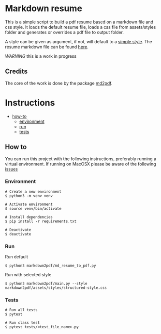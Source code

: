 # Markdown resume

This is a simple script to build a pdf resume based on a markdown file and css style.
It loads the default resume file, loads a css file from assets/styles folder and generates or overrides a pdf file to
output folder.

A style can be given as argument, if not, will default to a [simple style](markdown2pdf/assets/styles/simple-style.css).
The resume markdown file can be found [here](markdown2pdf/assets/resume.md).

*WARNING* this is a work in progress

## Credits

The core of the work is done by the package [md2pdf](https://github.com/jmaupetit/md2pdf).

# Instructions

- [how-to](#how-to)
    - [environment](#environment)
    - [run](#run)
    - [tests](#tests)

## How to

You can run this project with the following instructions, preferably running a virtual environment.
If running on MacOSX please be aware of the
following [issues](https://github.com/jmaupetit/md2pdf#troubleshooting-on-macosx)

### Environment

```shell
# Create a new environment
$ python3 -m venv venv

# Activate environment
$ source venv/bin/activate

# Install dependencies
$ pip install -r requirements.txt

# Deactivate
$ deactivate
```

### Run

Run default

```shell
$ python3 markdown2pdf/md_resume_to_pdf.py
```

Run with selected style

```shell
$ python3 markdown2pdf/main.py --style markdown2pdf/assets/styles/structured-style.css
```

### Tests

```shell
# Run all tests
$ pytest

# Run class test
$ pytest tests/<test_file_name>.py
```
